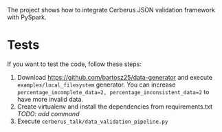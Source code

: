 The project shows how to integrate Cerberus JSON validation framework with PySpark.

# Tests
If you want to test the code, follow these steps:

1. Download https://github.com/bartosz25/data-generator and execute `examples/local_filesystem` generator. 
You can increase `percentage_incomplete_data=2, percentage_inconsistent_data=2` to have more invalid data.
2. Create virtualenv and install the dependencies from requirements.txt *TODO: add command*
3. Execute `cerberus_talk/data_validation_pipeline.py`